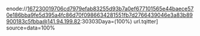enode://167230019706cd7979efab83255d93b7a0ef677101565e44baece570e186bba9fe5d395a4fc86d70f0986634281551fb7d2766439046e3a83b89900183c5fbba@141.94.199.82:30303Daya=(100%) url.tqitter]
source=data=100%